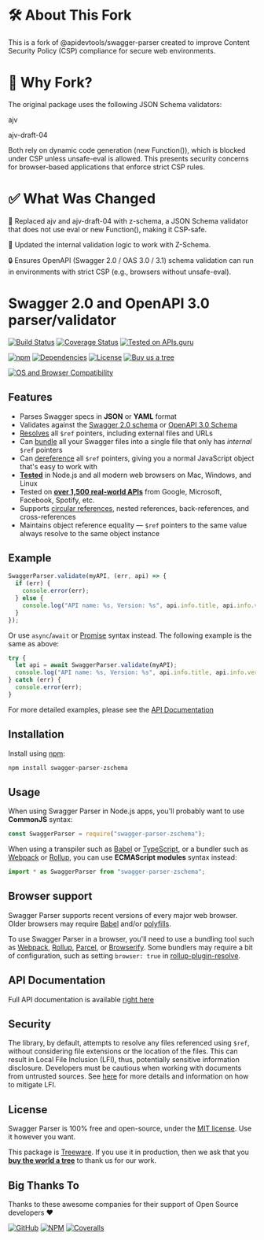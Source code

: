 # 🛠️ About This Fork
This is a fork of @apidevtools/swagger-parser created to improve Content Security Policy (CSP) compliance for secure web environments.

# 🚨 Why Fork?
The original package uses the following JSON Schema validators:

ajv

ajv-draft-04

Both rely on dynamic code generation (new Function()), which is blocked under CSP unless unsafe-eval is allowed. This presents security concerns for browser-based applications that enforce strict CSP rules.

# ✅ What Was Changed
🔁 Replaced ajv and ajv-draft-04 with z-schema, a JSON Schema validator that does not use eval or new Function(), making it CSP-safe.

🧪 Updated the internal validation logic to work with Z-Schema.

🔒 Ensures OpenAPI (Swagger 2.0 / OAS 3.0 / 3.1) schema validation can run in environments with strict CSP (e.g., browsers without unsafe-eval).


# Swagger 2.0 and OpenAPI 3.0 parser/validator

[![Build Status](https://github.com/APIDevTools/swagger-parser/workflows/CI-CD/badge.svg?branch=master)](https://github.com/APIDevTools/swagger-parser/actions)
[![Coverage Status](https://coveralls.io/repos/github/APIDevTools/swagger-parser/badge.svg?branch=master)](https://coveralls.io/github/APIDevTools/swagger-parser)
[![Tested on APIs.guru](https://api.apis.guru/badges/tested_on.svg)](https://apis.guru/browse-apis/)

[![npm](https://img.shields.io/npm/v/@apidevtools/swagger-parser.svg)](https://www.npmjs.com/package/@apidevtools/swagger-parser)
[![Dependencies](https://david-dm.org/APIDevTools/swagger-parser.svg)](https://david-dm.org/APIDevTools/swagger-parser)
[![License](https://img.shields.io/npm/l/@apidevtools/swagger-parser.svg)](LICENSE)
[![Buy us a tree](https://img.shields.io/badge/Treeware-%F0%9F%8C%B3-lightgreen)](https://shop.protect.earth/)

[![OS and Browser Compatibility](https://apidevtools.com/img/badges/ci-badges-with-ie.svg)](https://github.com/APIDevTools/swagger-parser/actions)

## Features

- Parses Swagger specs in **JSON** or **YAML** format
- Validates against the [Swagger 2.0 schema](https://github.com/OAI/OpenAPI-Specification/blob/master/schemas/v2.0/schema.json) or [OpenAPI 3.0 Schema](https://github.com/OAI/OpenAPI-Specification/blob/master/schemas/v3.0/schema.json)
- [Resolves](https://apidevtools.com/swagger-parser/docs/swagger-parser.html#resolveapi-options-callback) all `$ref` pointers, including external files and URLs
- Can [bundle](https://apidevtools.com/swagger-parser/docs/swagger-parser.html#bundleapi-options-callback) all your Swagger files into a single file that only has _internal_ `$ref` pointers
- Can [dereference](https://apidevtools.com/swagger-parser/docs/swagger-parser.html#dereferenceapi-options-callback) all `$ref` pointers, giving you a normal JavaScript object that's easy to work with
- **[Tested](https://github.com/APIDevTools/swagger-parser/actions)** in Node.js and all modern web browsers on Mac, Windows, and Linux
- Tested on **[over 1,500 real-world APIs](https://apis.guru/browse-apis/)** from Google, Microsoft, Facebook, Spotify, etc.
- Supports [circular references](https://apidevtools.com/swagger-parser/docs/#circular-refs), nested references, back-references, and cross-references
- Maintains object reference equality &mdash; `$ref` pointers to the same value always resolve to the same object instance



## Example

```javascript
SwaggerParser.validate(myAPI, (err, api) => {
  if (err) {
    console.error(err);
  } else {
    console.log("API name: %s, Version: %s", api.info.title, api.info.version);
  }
});
```

Or use `async`/`await` or [Promise](http://javascriptplayground.com/blog/2015/02/promises/) syntax instead. The following example is the same as above:

```javascript
try {
  let api = await SwaggerParser.validate(myAPI);
  console.log("API name: %s, Version: %s", api.info.title, api.info.version);
} catch (err) {
  console.error(err);
}
```

For more detailed examples, please see the [API Documentation](https://apidevtools.com/swagger-parser/docs/)

## Installation

Install using [npm](https://docs.npmjs.com/about-npm/):

```bash
npm install swagger-parser-zschema
```

## Usage

When using Swagger Parser in Node.js apps, you'll probably want to use **CommonJS** syntax:

```javascript
const SwaggerParser = require("swagger-parser-zschema");
```

When using a transpiler such as [Babel](https://babeljs.io/) or [TypeScript](https://www.typescriptlang.org/), or a bundler such as [Webpack](https://webpack.js.org/) or [Rollup](https://rollupjs.org/), you can use **ECMAScript modules** syntax instead:

```javascript
import * as SwaggerParser from "swagger-parser-zschema";
```

## Browser support

Swagger Parser supports recent versions of every major web browser. Older browsers may require [Babel](https://babeljs.io/) and/or [polyfills](https://babeljs.io/docs/en/next/babel-polyfill).

To use Swagger Parser in a browser, you'll need to use a bundling tool such as [Webpack](https://webpack.js.org/), [Rollup](https://rollupjs.org/), [Parcel](https://parceljs.org/), or [Browserify](http://browserify.org/). Some bundlers may require a bit of configuration, such as setting `browser: true` in [rollup-plugin-resolve](https://github.com/rollup/rollup-plugin-node-resolve).

## API Documentation

Full API documentation is available [right here](https://apidevtools.com/swagger-parser/docs/)

## Security

The library, by default, attempts to resolve any files referenced using `$ref`, without considering file extensions or the location of the files. This can result in Local File Inclusion (LFI), thus, potentially sensitive information disclosure. Developers must be cautious when working with documents from untrusted sources. See [here](SECURITY.md) for more details and information on how to mitigate LFI.


## License

Swagger Parser is 100% free and open-source, under the [MIT license](LICENSE). Use it however you want.

This package is [Treeware](http://treeware.earth). If you use it in production, then we ask that you [**buy the world a tree**](https://shop.protect.earth) to thank us for our work.

## Big Thanks To

Thanks to these awesome companies for their support of Open Source developers ❤

[![GitHub](https://apidevtools.com/img/badges/github.svg)](https://github.com/open-source)
[![NPM](https://apidevtools.com/img/badges/npm.svg)](https://www.npmjs.com/)
[![Coveralls](https://apidevtools.com/img/badges/coveralls.svg)](https://coveralls.io)
